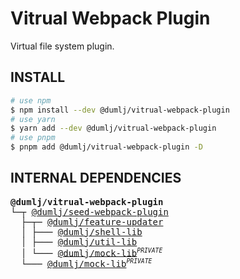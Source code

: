 <!-- This file is dynamically generated. please edit in __readme__ -->

# Vitrual Webpack Plugin

Virtual file system plugin.

## INSTALL

```bash
# use npm
$ npm install --dev @dumlj/vitrual-webpack-plugin
# use yarn
$ yarn add --dev @dumlj/vitrual-webpack-plugin
# use pnpm
$ pnpm add @dumlj/vitrual-webpack-plugin -D
```

## INTERNAL DEPENDENCIES

<pre>
<b>@dumlj/vitrual-webpack-plugin</b>
└─┬ <a href="https://github.com/dumlj/dumlj-build/tree/main/@webpack-plugin/seed-webpack-plugin">@dumlj/seed-webpack-plugin</a>
  ├─┬─ <a href="https://github.com/dumlj/dumlj-build/tree/main/@feature/feature-updater">@dumlj/feature-updater</a>
  │ ├─── <a href="https://github.com/dumlj/dumlj-build/tree/main/@lib/shell-lib">@dumlj/shell-lib</a>
  │ ├─── <a href="https://github.com/dumlj/dumlj-build/tree/main/@lib/util-lib">@dumlj/util-lib</a>
  │ └─── <a href="https://github.com/dumlj/dumlj-build/tree/main/@lib/mock-lib">@dumlj/mock-lib</a><sup><small><i>PRIVATE</i></small></sup>
  └─── <a href="https://github.com/dumlj/dumlj-build/tree/main/@lib/mock-lib">@dumlj/mock-lib</a><sup><small><i>PRIVATE</i></small></sup>
</pre>
